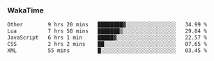 ### WakaTime

<!--START_SECTION:waka-->

```txt
Other        9 hrs 20 mins   ████████▓░░░░░░░░░░░░░░░░   34.99 %
Lua          7 hrs 58 mins   ███████▒░░░░░░░░░░░░░░░░░   29.84 %
JavaScript   6 hrs 1 min     █████▓░░░░░░░░░░░░░░░░░░░   22.57 %
CSS          2 hrs 2 mins    ██░░░░░░░░░░░░░░░░░░░░░░░   07.65 %
XML          55 mins         █░░░░░░░░░░░░░░░░░░░░░░░░   03.45 %
```

<!--END_SECTION:waka-->
